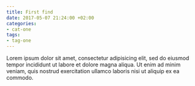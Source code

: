 ```yaml
---
title: First find
date: 2017-05-07 21:24:00 +02:00
categories:
- cat-one
tags:
- tag-one
---
```


Lorem ipsum dolor sit amet, consectetur adipisicing elit, sed do eiusmod tempor incididunt ut labore et dolore magna aliqua. Ut enim ad minim veniam, quis nostrud exercitation ullamco laboris nisi ut aliquip ex ea commodo.
